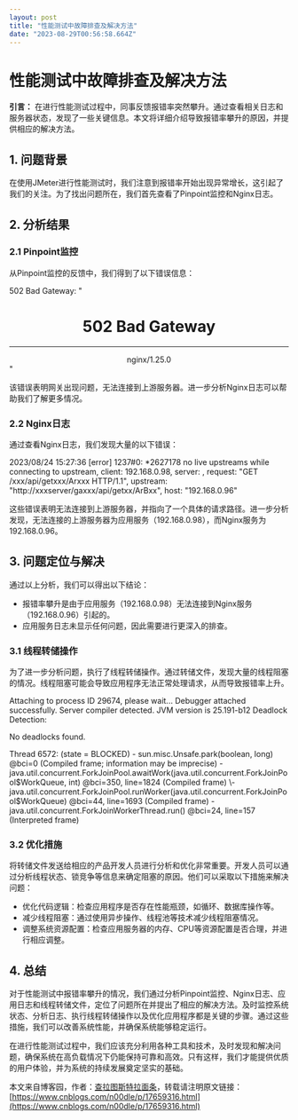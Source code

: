 ```yaml
---
layout: post
title: "性能测试中故障排查及解决方法"
date: "2023-08-29T00:56:58.664Z"
---
```

性能测试中故障排查及解决方法
==============

**引言：** 在进行性能测试过程中，同事反馈报错率突然攀升。通过查看相关日志和服务器状态，发现了一些关键信息。本文将详细介绍导致报错率攀升的原因，并提供相应的解决方法。

1\. 问题背景
--------

在使用JMeter进行性能测试时，我们注意到报错率开始出现异常增长，这引起了我们的关注。为了找出问题所在，我们首先查看了Pinpoint监控和Nginx日志。

2\. 分析结果
--------

### 2.1 Pinpoint监控

从Pinpoint监控的反馈中，我们得到了以下错误信息：

502 Bad Gateway: "<html><EOL><EOL><head><title>502 Bad Gateway</title></head><EOL><EOL><body><EOL><EOL><center><h1>502 Bad Gateway</h1></center><EOL><EOL><hr><center>nginx/1.25.0</center><EOL><EOL></body><EOL><EOL></html><EOL><EOL>"

该错误表明网关出现问题，无法连接到上游服务器。进一步分析Nginx日志可以帮助我们了解更多情况。

### 2.2 Nginx日志

通过查看Nginx日志，我们发现大量的以下错误：

2023/08/24 15:27:36 \[error\] 1237#0: \*2627178 no live upstreams while connecting to upstream, client: 192.168.0.98, server: , request: "GET /xxx/api/getxxx/Arxxx HTTP/1.1", upstream: "http://xxxserver/gaxxx/api/getxx/ArBxx", host: "192.168.0.96"

这些错误表明无法连接到上游服务器，并指向了一个具体的请求路径。进一步分析发现，无法连接的上游服务器为应用服务（192.168.0.98），而Nginx服务为192.168.0.96。

3\. 问题定位与解决
-----------

通过以上分析，我们可以得出以下结论：

*   报错率攀升是由于应用服务（192.168.0.98）无法连接到Nginx服务（192.168.0.96）引起的。
*   应用服务日志未显示任何问题，因此需要进行更深入的排查。

### 3.1 线程转储操作

为了进一步分析问题，执行了线程转储操作。通过转储文件，发现大量的线程阻塞的情况。线程阻塞可能会导致应用程序无法正常处理请求，从而导致报错率上升。

Attaching to process ID 29674, please wait...
Debugger attached successfully.
Server compiler detected.
JVM version is 25.191\-b12
Deadlock Detection:

No deadlocks found.

Thread 6572: (state = BLOCKED)
 \- sun.misc.Unsafe.park(boolean, long) @bci=0 (Compiled frame; information may be imprecise)
 \- java.util.concurrent.ForkJoinPool.awaitWork(java.util.concurrent.ForkJoinPool$WorkQueue, int) @bci=350, line=1824 (Compiled frame)
 \- java.util.concurrent.ForkJoinPool.runWorker(java.util.concurrent.ForkJoinPool$WorkQueue) @bci=44, line=1693 (Compiled frame)
 \- java.util.concurrent.ForkJoinWorkerThread.run() @bci=24, line=157 (Interpreted frame)

### 3.2 优化措施

将转储文件发送给相应的产品开发人员进行分析和优化非常重要。开发人员可以通过分析线程状态、锁竞争等信息来确定阻塞的原因。他们可以采取以下措施来解决问题：

*   优化代码逻辑：检查应用程序是否存在性能瓶颈，如循环、数据库操作等。
*   减少线程阻塞：通过使用异步操作、线程池等技术减少线程阻塞情况。
*   调整系统资源配置：检查应用服务器的内存、CPU等资源配置是否合理，并进行相应调整。

4\. 总结
------

对于性能测试中报错率攀升的情况，我们通过分析Pinpoint监控、Nginx日志、应用日志和线程转储文件，定位了问题所在并提出了相应的解决方法。及时监控系统状态、分析日志、执行线程转储操作以及优化应用程序都是关键的步骤。通过这些措施，我们可以改善系统性能，并确保系统能够稳定运行。

在进行性能测试过程中，我们应该充分利用各种工具和技术，及时发现和解决问题，确保系统在高负载情况下仍能保持可靠和高效。只有这样，我们才能提供优质的用户体验，并为系统的持续发展奠定坚实的基础。

本文来自博客园，作者：[查拉图斯特拉面条](https://www.cnblogs.com/n00dle/)，转载请注明原文链接：[https://www.cnblogs.com/n00dle/p/17659316.html](https://www.cnblogs.com/n00dle/p/17659316.html)